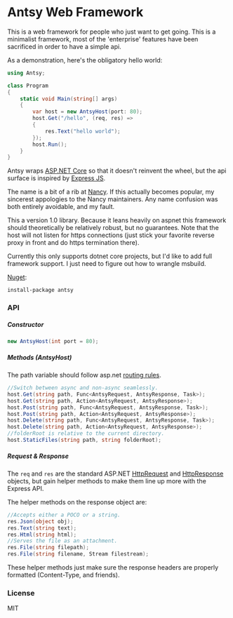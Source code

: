 ﻿# Antsy Web Framework

This is a web framework for people who just want to get going. This is a minimalist framework, 
most of the 'enterprise' features have been sacrificed in order to have a simple api. 

As a demonstration, here's the obligatory hello world:
```csharp
using Antsy;

class Program
{
    static void Main(string[] args)
    {
        var host = new AntsyHost(port: 80);
        host.Get("/hello", (req, res) =>
        {
            res.Text("hello world");
        });
        host.Run();
    }
}
```

Antsy wraps [ASP.NET Core](https://www.asp.net/core) so that it doesn't reinvent the wheel,
but the api surface is inspired by [Express JS](http://expressjs.com/).

The name is a bit of a rib at [Nancy](http://nancyfx.org/). If this actually becomes popular, my sincerest appologies
to the Nancy maintainers. Any name confusion was both entirely avoidable, and my fault.

This a version 1.0 library. Because it leans heavily on aspnet this framework 
should theoretically be relatively robust, but no guarantees. Note that the host will not listen for https
connections (just stick your favorite reverse proxy in front and do https termination there).


Currently this only supports dotnet core projects, but I'd like to add full framework support. I just need to figure out how to wrangle msbuild.

[Nuget](https://www.nuget.org/packages/Antsy/):
```
install-package antsy
```

### API

##### Constructor

```csharp
new AntsyHost(int port = 80);
```

##### Methods (AntsyHost)

The path variable should follow asp.net [routing rules](https://docs.microsoft.com/en-us/aspnet/core/fundamentals/routing).

```csharp
//Switch between async and non-async seamlessly.
host.Get(string path, Func<AntsyRequest, AntsyResponse, Task>);
host.Get(string path, Action<AntsyRequest, AntsyResponse>);
host.Post(string path, Func<AntsyRequest, AntsyResponse, Task>);
host.Post(string path, Action<AntsyRequest, AntsyResponse>);
host.Delete(string path, Func<AntsyRequest, AntsyResponse, Task>);
host.Delete(string path, Action<AntsyRequest, AntsyResponse>);
//folderRoot is relative to the current directory.
host.StaticFiles(string path, string folderRoot);
```

##### Request & Response

The ```req``` and ```res``` are the standard ASP.NET 
[HttpRequest](https://docs.microsoft.com/en-us/aspnet/core/api/microsoft.aspnetcore.http.httprequest#Microsoft_AspNetCore_Http_HttpRequest)
and 
[HttpResponse](https://docs.microsoft.com/en-us/aspnet/core/api/microsoft.aspnetcore.http.httpresponse#Microsoft_AspNetCore_Http_HttpResponse)
objects,
but gain helper methods to make them line up more with the Express API.

The helper methods on the response object are:
```csharp
//Accepts either a POCO or a string.
res.Json(object obj);
res.Text(string text);
res.Html(string html);
//Serves the file as an attachment.
res.File(string filepath);
res.File(string filename, Stream filestream);
```
These helper methods just make sure the response headers are properly formatted (Content-Type, and friends).

### License

MIT
